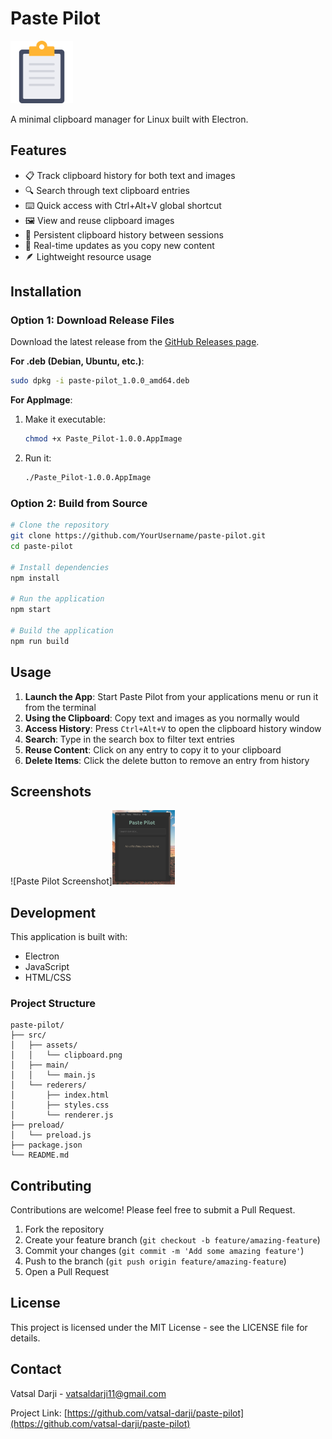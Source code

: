 # Paste Pilot

<img src="src/assets/clipboard.png" alt="Paste Pilot Logo" width="100"/>

A minimal clipboard manager for Linux built with Electron.

## Features

- 📋 Track clipboard history for both text and images
- 🔍 Search through text clipboard entries
- ⌨️ Quick access with Ctrl+Alt+V global shortcut
- 🖼️ View and reuse clipboard images
- 💾 Persistent clipboard history between sessions
- 🔄 Real-time updates as you copy new content
- 🪶 Lightweight resource usage

## Installation

### Option 1: Download Release Files

Download the latest release from the [GitHub Releases page](https://github.com/vatsal-darji/paste-pilot/releases).

**For .deb (Debian, Ubuntu, etc.)**:
```bash
sudo dpkg -i paste-pilot_1.0.0_amd64.deb
```

**For AppImage**:
1. Make it executable:
   ```bash
   chmod +x Paste_Pilot-1.0.0.AppImage
   ```
2. Run it:
   ```bash
   ./Paste_Pilot-1.0.0.AppImage
   ```

### Option 2: Build from Source

```bash
# Clone the repository
git clone https://github.com/YourUsername/paste-pilot.git
cd paste-pilot

# Install dependencies
npm install

# Run the application
npm start

# Build the application
npm run build
```

## Usage

1. **Launch the App**: Start Paste Pilot from your applications menu or run it from the terminal
2. **Using the Clipboard**: Copy text and images as you normally would
3. **Access History**: Press `Ctrl+Alt+V` to open the clipboard history window
4. **Search**: Type in the search box to filter text entries
5. **Reuse Content**: Click on any entry to copy it to your clipboard
6. **Delete Items**: Click the delete button to remove an entry from history

## Screenshots

![Paste Pilot Screenshot]<img src="paste-pilot.png" alt="Paste Pilot screenshot" width="100"/>

## Development

This application is built with:
- Electron
- JavaScript
- HTML/CSS

### Project Structure

```
paste-pilot/
├── src/
│   ├── assets/
│   │   └── clipboard.png
│   ├── main/
│   │   └── main.js
│   └── rederers/
│       ├── index.html
│       ├── styles.css
│       └── renderer.js
├── preload/
│   └── preload.js
├── package.json
└── README.md
```

## Contributing

Contributions are welcome! Please feel free to submit a Pull Request.

1. Fork the repository
2. Create your feature branch (`git checkout -b feature/amazing-feature`)
3. Commit your changes (`git commit -m 'Add some amazing feature'`)
4. Push to the branch (`git push origin feature/amazing-feature`)
5. Open a Pull Request

## License

This project is licensed under the MIT License - see the LICENSE file for details.

## Contact

Vatsal Darji - vatsaldarji11@gmail.com

Project Link: [https://github.com/vatsal-darji/paste-pilot](https://github.com/vatsal-darji/paste-pilot)
